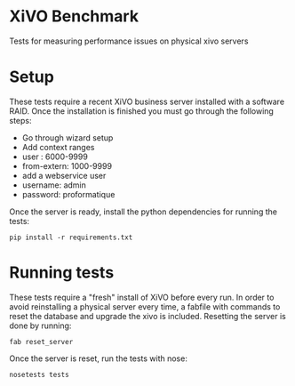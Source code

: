 XiVO Benchmark
==============

Tests for measuring performance issues on physical xivo servers

Setup
=====

These tests require a recent XiVO business server installed with a software RAID. Once the
installation is finished you must go through the following steps:

 * Go through wizard setup
 * Add context ranges
  * user : 6000-9999
  * from-extern: 1000-9999
 * add a webservice user
  * username: admin
  * password: proformatique

Once the server is ready, install the python dependencies for running the tests:

    pip install -r requirements.txt

Running tests
=============

These tests require a "fresh" install of XiVO before every run.  In order to avoid reinstalling a
physical server every time, a fabfile with commands to reset the database and upgrade the xivo is
included. Resetting the server is done by running:

    fab reset_server

Once the server is reset, run the tests with nose:

    nosetests tests
